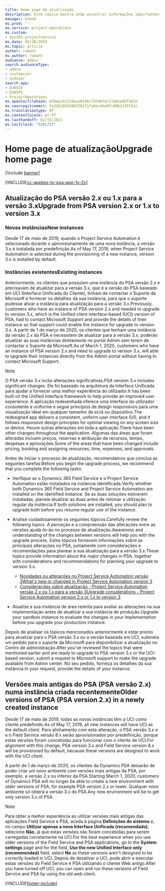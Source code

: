 ```yaml
---
title: Home page de atualização
description: Este tópico mostra onde encontrar informações importantes sobre os recursos novos e alterados no Dynamics 365 Project Service Automation e o processo de atualização para a versão mais recente.
manager: kfend
ms.prod: ''
ms.service: project-operations
ms.custom:
- dyn365-projectservice
ms.date: 05/30/2019
ms.topic: article
author: rumant
ms.author: rumant
audience: Admin
search.audienceType:
- admin
- customizer
- enduser
search.app:
- D365CE
- D365PS
- ProjectOperations
ms.openlocfilehash: 838eecb1229ea20106c7d5487dc37a81e8df501b
ms.sourcegitcommit: fa32b1893286f20271fa4ec4be8fc68bd135f53c
ms.translationtype: HT
ms.contentlocale: pt-PT
ms.lasthandoff: 02/15/2021
ms.locfileid: "5281717"
---
```

# <a name="upgrade-home-page"></a><span data-ttu-id="1467e-103">Home page de atualização</span><span class="sxs-lookup"><span data-stu-id="1467e-103">Upgrade home page</span></span>

[!include [banner](../includes/psa-now-project-operations.md)]

[!INCLUDE[cc-applies-to-psa-app-1x-2x](../includes/cc-applies-to-psa-app-1x-2x.md)]

## <a name="upgrade-from-psa-version-2x-or-1x-to-version-3x"></a><span data-ttu-id="1467e-104">Atualização do PSA versão 2.x ou 1.x para a versão 3.x</span><span class="sxs-lookup"><span data-stu-id="1467e-104">Upgrade from PSA version 2.x or 1.x to version 3.x</span></span>

### <a name="new-instances"></a><span data-ttu-id="1467e-105">Novas instâncias</span><span class="sxs-lookup"><span data-stu-id="1467e-105">New instances</span></span>

<span data-ttu-id="1467e-106">Desde 17 de maio de 2019, quando o Project Service Automation é selecionado durante o aprovisionamento de uma nova instância, a versão 3.x é instalada por predefinição.</span><span class="sxs-lookup"><span data-stu-id="1467e-106">As of May 17, 2019, when Project Service Automation is selected during the provisioning of a new instance, version 3.x is installed by default.</span></span>

### <a name="existing-instances"></a><span data-ttu-id="1467e-107">Instâncias existentes</span><span class="sxs-lookup"><span data-stu-id="1467e-107">Existing instances</span></span>

<span data-ttu-id="1467e-108">Anteriormente, os clientes que possuíam uma instância do PSA versão 2.x e precisavam de atualizar para a versão 3.x, que é a versão do PSA baseado em UCI (Interface Unificada do Cliente), tinham de contactar o Suporte da Microsoft e fornecer os detalhes da sua instância, para que o suporte pudesse ativar a instância para atualização para a versão 3.x.</span><span class="sxs-lookup"><span data-stu-id="1467e-108">Previously, customers who have an instance of PSA version 2.x and needed to upgrade to version 3.x, which is the Unified client interface-based (UCI) version of PSA, had to contact Microsoft Support and provide the details of their instance so that support could enable the instance for upgrade to version 3.x.</span></span> <span data-ttu-id="1467e-109">A partir de 1 de março de 2020, os clientes que tenham uma instância da versão 2.x da PSA e necessitem de atualizar para a versão 3.x, poderão atualizar as suas instâncias diretamente no portal Admin sem terem de contactar o Suporte da Microsoft.</span><span class="sxs-lookup"><span data-stu-id="1467e-109">As of March 1, 2020, customers who have an instance of PSA version 2.x and need to upgrade to version 3.x, will able to upgrade their instances directly from the Admin portal without having to contact Microsoft Support.</span></span>  

> [!NOTE]
> <span data-ttu-id="1467e-110">O PSA versão 3.x inclui alterações significativas.</span><span class="sxs-lookup"><span data-stu-id="1467e-110">PSA version 3.x includes significant changes.</span></span> <span data-ttu-id="1467e-111">Ele foi baseado na arquitetura da Interface Unificada para ajudar a fornecer uma melhor experiência do utilizador.</span><span class="sxs-lookup"><span data-stu-id="1467e-111">It has been built on the Unified Interface framework to help provide an improved user experience.</span></span> <span data-ttu-id="1467e-112">A aplicação redesenhada oferece uma interface do utilizador consistente e uniforme e segue princípios de design responsivos para uma visualização ideal em qualquer tamanho de ecrã ou dispositivo.</span><span class="sxs-lookup"><span data-stu-id="1467e-112">The redesigned app delivers a consistent, uniform user interface (UI), and it follows responsive design principles for optimal viewing on any screen size or device.</span></span> <span data-ttu-id="1467e-113">Houve outras alterações em toda a aplicação.</span><span class="sxs-lookup"><span data-stu-id="1467e-113">There have been other changes throughout the application.</span></span> <span data-ttu-id="1467e-114">Algumas das áreas que foram alteradas incluem preços, reservas e atribuição de recursos, tempo, despesas e aprovações.</span><span class="sxs-lookup"><span data-stu-id="1467e-114">Some of the areas that have been changed include pricing, booking and assigning resources, time, expenses, and approvals.</span></span>

<span data-ttu-id="1467e-115">Antes de iniciar o processo de atualização, recomendamos que conclua as seguintes tarefas:</span><span class="sxs-lookup"><span data-stu-id="1467e-115">Before you begin the upgrade process, we recommend that you complete the following tasks:</span></span>

- <span data-ttu-id="1467e-116">Verifique se o Dynamics 365 Field Service e o Project Service Automation estão instalados na instância identificada.</span><span class="sxs-lookup"><span data-stu-id="1467e-116">Verify whether both Dynamics 365 Field Service and Project Service Automation are installed on the identified instance.</span></span> <span data-ttu-id="1467e-117">Se as duas soluções estiverem instaladas, planeie atualizar as duas antes de retomar a utilização regular da instância.</span><span class="sxs-lookup"><span data-stu-id="1467e-117">If both solutions are installed, you should plan to upgrade both before you resume regular use of the instance.</span></span>
- <span data-ttu-id="1467e-118">Analise cuidadosamente os seguintes tópicos.</span><span class="sxs-lookup"><span data-stu-id="1467e-118">Carefully review the following topics.</span></span> <span data-ttu-id="1467e-119">A perceção e a compreensão das alterações entre as versões ajudá-lo-ão no processo de atualização.</span><span class="sxs-lookup"><span data-stu-id="1467e-119">Awareness and understanding of the changes between versions will help you with the upgrade process.</span></span> <span data-ttu-id="1467e-120">Estes tópicos fornecem informações sobre as principais alterações no PSA, juntamente com considerações e recomendações para planear a sua atualização para a versão 3.x.</span><span class="sxs-lookup"><span data-stu-id="1467e-120">These topics provide information about the major changes in PSA, together with considerations and recommendations for planning your upgrade to version 3.x.</span></span>

    - [<span data-ttu-id="1467e-121">Novidades ou alterações no Project Service Automation versão 3</span><span class="sxs-lookup"><span data-stu-id="1467e-121">What's new or changed in Project Service Automation version 3</span></span>](whats-new-changed-v3.md)
    - [<span data-ttu-id="1467e-122">Considerações sobre atualização - Project Service Automation versão 2.x ou 1.x para a versão 3</span><span class="sxs-lookup"><span data-stu-id="1467e-122">Upgrade considerations - Project Service Automation version 2.x or 1.x to version 3</span></span>](upgrade-v3.md)

- <span data-ttu-id="1467e-123">Atualize a sua instância de área restrita para avaliar as alterações na sua implementação antes de atualizar a sua instância de produção.</span><span class="sxs-lookup"><span data-stu-id="1467e-123">Upgrade your sandbox instance to evaluate the changes in your implementation before you upgrade your production instance.</span></span>

<span data-ttu-id="1467e-124">Depois de analisar os tópicos mencionados anteriormente e estar pronto para atualizar para o PSA versão 3.x ou a versão baseada em UCI, submeta um pedido para o suporte da Microsoft para disponibilizar a atualização no Centro de administração.</span><span class="sxs-lookup"><span data-stu-id="1467e-124">After you've reviewed the topics that were mentioned earlier and are ready to upgrade to PSA version 3.x or the UCI-based version, submit a request to Microsoft support to make the upgrade available from Admin center.</span></span> <span data-ttu-id="1467e-125">No seu pedido, forneça os detalhes da sua instância.</span><span class="sxs-lookup"><span data-stu-id="1467e-125">In your request, provide the details of your instance.</span></span>

## <a name="older-versions-of-psa-psa-version-2x-in-a-newly-created-instance"></a><span data-ttu-id="1467e-126">Versões mais antigas do PSA (PSA versão 2.x) numa instância criada recentemente</span><span class="sxs-lookup"><span data-stu-id="1467e-126">Older versions of PSA (PSA version 2.x) in a newly created instance</span></span>

<span data-ttu-id="1467e-127">Desde 17 de maio de 2019, todas as novas instâncias têm a UCI como cliente predefinido.</span><span class="sxs-lookup"><span data-stu-id="1467e-127">As of May 17, 2019, all new instances will have UCI as the default client.</span></span> <span data-ttu-id="1467e-128">Para alinhamento com esta alteração, o PSA versão 3.x e e o Field Service versão 8.x serão aprovisionados por predefinição, porque estas versões foram concebidas para funcionar com o cliente de UCI.</span><span class="sxs-lookup"><span data-stu-id="1467e-128">For alignment with this change, PSA version 3.x and Field Service version 8.x will be provisioned by default, because these versions are designed to work with the UCI client.</span></span>

<span data-ttu-id="1467e-129">A partir de 1 de março de 2020, os clientes da Dynamics PSA deixarão de poder criar um novo ambiente com versões mais antigas da PSA, por exemplo, a versão 2.x ou inferior da PSA.</span><span class="sxs-lookup"><span data-stu-id="1467e-129">Starting March 1, 2020, customers of Dynamics PSA will no longer be able to create a new environment with older versions of PSA, for example PSA version 2.x or lower.</span></span> <span data-ttu-id="1467e-130">Qualquer novo ambiente só obterá a versão 3.x do PSA.</span><span class="sxs-lookup"><span data-stu-id="1467e-130">Any new environment will be to get only version 3.x of PSA.</span></span>

> [!NOTE]
> <span data-ttu-id="1467e-131">Para obter a melhor experiência ao utilizar versões mais antigas das aplicações Field Service e PSA, aceda à página **Definições do sistema** e, no campo **Utilizar apenas a nova Interface Unificada (recomendado)**, selecione **Não**, já que estas versões não foram concebidas para serem carregadas corretamente na UCI.</span><span class="sxs-lookup"><span data-stu-id="1467e-131">For the best experience when you use older versions of the Field Service and PSA applications, go to the **System settings** page and for the field, **Use the new Unified Interface only (recommended)** field, select **No** as these versions aren't designed to be correctly loaded in UCI.</span></span> <span data-ttu-id="1467e-132">Depois de desativar a UCI, pode abrir e executar estas versões do Field Service e PSA utilizando o cliente Web antigo.</span><span class="sxs-lookup"><span data-stu-id="1467e-132">After you have turned off UCI, you can open and run these versions of Field Service and PSA by using the old web client.</span></span> 


[!INCLUDE[footer-include](../includes/footer-banner.md)]